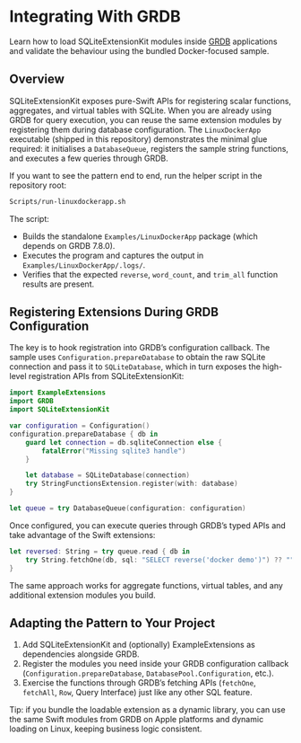 # Integrating With GRDB

Learn how to load SQLiteExtensionKit modules inside [GRDB](https://github.com/groue/GRDB.swift)
applications and validate the behaviour using the bundled Docker-focused sample.

## Overview

SQLiteExtensionKit exposes pure-Swift APIs for registering scalar functions, aggregates, and
virtual tables with SQLite. When you are already using GRDB for query execution, you can reuse the
same extension modules by registering them during database configuration. The `LinuxDockerApp`
executable (shipped in this repository) demonstrates the minimal glue required: it initialises a
`DatabaseQueue`, registers the sample string functions, and executes a few queries through GRDB.

If you want to see the pattern end to end, run the helper script in the repository root:

```bash
Scripts/run-linuxdockerapp.sh
```

The script:

- Builds the standalone `Examples/LinuxDockerApp` package (which depends on GRDB 7.8.0).
- Executes the program and captures the output in `Examples/LinuxDockerApp/.logs/`.
- Verifies that the expected `reverse`, `word_count`, and `trim_all` function results are present.

## Registering Extensions During GRDB Configuration

The key is to hook registration into GRDB’s configuration callback. The sample uses
`Configuration.prepareDatabase` to obtain the raw SQLite connection and pass it to
`SQLiteDatabase`, which in turn exposes the high-level registration APIs from SQLiteExtensionKit:

```swift
import ExampleExtensions
import GRDB
import SQLiteExtensionKit

var configuration = Configuration()
configuration.prepareDatabase { db in
    guard let connection = db.sqliteConnection else {
        fatalError("Missing sqlite3 handle")
    }

    let database = SQLiteDatabase(connection)
    try StringFunctionsExtension.register(with: database)
}

let queue = try DatabaseQueue(configuration: configuration)
```

Once configured, you can execute queries through GRDB’s typed APIs and take advantage of the Swift
extensions:

```swift
let reversed: String = try queue.read { db in
    try String.fetchOne(db, sql: "SELECT reverse('docker demo')") ?? ""
}
```

The same approach works for aggregate functions, virtual tables, and any additional extension
modules you build.

## Adapting the Pattern to Your Project

1. Add SQLiteExtensionKit and (optionally) ExampleExtensions as dependencies alongside GRDB.
2. Register the modules you need inside your GRDB configuration callback
   (`Configuration.prepareDatabase`, `DatabasePool.Configuration`, etc.).
3. Exercise the functions through GRDB’s fetching APIs (`fetchOne`, `fetchAll`, `Row`, Query
   Interface) just like any other SQL feature.

Tip: if you bundle the loadable extension as a dynamic library, you can use the same Swift modules
from GRDB on Apple platforms and dynamic loading on Linux, keeping business logic consistent.
